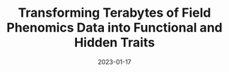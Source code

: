 ---
title: "Transforming Terabytes of Field Phenomics Data into Functional and Hidden Traits"
collection: talks
type: "Scientific Talk"
link: 'https://docs.google.com/presentation/d/1JFikSP8e9XCOeCNJ0r6vEw95lwkEFlpVpDx7Acm6JeE/edit?usp=sharing'
date: 2023-01-17
location: "San Diego, CA"
---